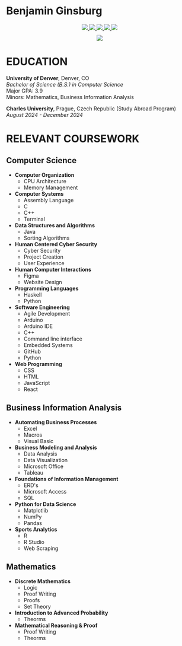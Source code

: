 # Benjamin Ginsburg

<div align="center">
  <a href="Education.md">
    <img src="https://img.shields.io/badge/Education-%23007ACC?style=for-the-badge&logo=github&logoColor=white" />
  </a>
  <a href="skills.md">
    <img src="https://img.shields.io/badge/Skills-%23007ACC?style=for-the-badge&logo=github&logoColor=white" />
  </a>
  <a href="Projects.md">
    <img src="https://img.shields.io/badge/Projects-%23007ACC?style=for-the-badge&logo=github&logoColor=white" />
  </a>
  <a href="professional-experience.md">
    <img src="https://img.shields.io/badge/Professional%20Experience-%23007ACC?style=for-the-badge&logo=github&logoColor=white" />
  </a>
  <a href="Leadership.md">
    <img src="https://img.shields.io/badge/Leadership-%23007ACC?style=for-the-badge&logo=github&logoColor=white" />
  </a>
</div>


<div align="center" style="margin-top: 10px;">
  <a href="../README.md">
    <img src="https://img.shields.io/badge/Back-%23555?style=for-the-badge&logo=github&logoColor=white" />
  </a>
</div>


# EDUCATION

**University of Denver**, Denver, CO  
*Bachelor of Science (B.S.) in Computer Science*  
Major GPA: 3.9  
Minors: Mathematics, Business Information Analysis  

**Charles University**, Prague, Czech Republic  (Study Abroad Program)
*August 2024 - December 2024*


# RELEVANT COURSEWORK
## Computer Science
- **Computer Organization**
  - CPU Architecture
  - Memory Management
- **Computer Systems**
  - Assembly Language
  - C
  - C++
  - Terminal
- **Data Structures and Algorithms**
  - Java
  - Sorting Algorithms
- **Human Centered Cyber Security**
  - Cyber Security
  - Project Creation
  - User Experience
- **Human Computer Interactions**
  - Figma
  - Website Design
- **Programming Languages**
  - Haskell
  - Python
- **Software Engineering**
  - Agile Development
  - Arduino
  - Arduino IDE
  - C++
  - Command line interface
  - Embedded Systems
  - GitHub
  - Python
- **Web Programming**
  - CSS
  - HTML
  - JavaScript
  - React

## Business Information Analysis
- **Automating Business Processes**
  - Excel
  - Macros
  - Visual Basic
- **Business Modeling and Analysis**
  - Data Analysis
  - Data Visualization
  - Microsoft Office
  - Tableau
- **Foundations of Information Management**
  - ERD's
  - Microsoft Access  
  - SQL
- **Python for Data Science**
  - Matplotlib
  - NumPy
  - Pandas
- **Sports Analytics**
  - R
  - R Studio
  - Web Scraping
## Mathematics
- **Discrete Mathematics**
  - Logic
  - Proof Writing
  - Proofs
  - Set Theory
- **Introduction to Advanced Probability**
  - Theorms
- **Mathematical Reasoning & Proof**
  - Proof Writing
  - Theorms
